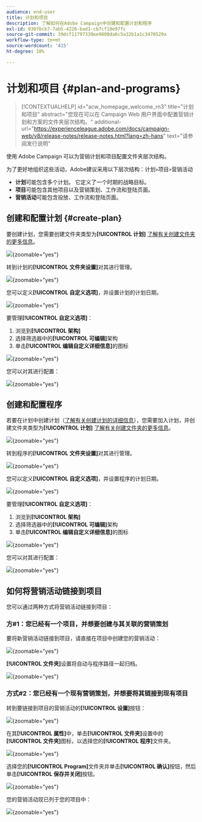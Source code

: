 ```yaml
---
audience: end-user
title: 计划和项目
description: 了解如何在Adobe Campaign中创建和配置计划和程序
exl-id: 0307bcb7-7ab5-4226-bad1-cb7cf10e97fc
source-git-commit: 39dcf11797339ee9800da6c5a32b1a1c3470529a
workflow-type: tm+mt
source-wordcount: '415'
ht-degree: 10%

---
```


# 计划和项目 {#plan-and-programs}

>[!CONTEXTUALHELP]
>id="acw_homepage_welcome_rn3"
>title="计划和项目"
>abstract="您现在可以在 Campaign Web 用户界面中配置营销计划和方案的文件夹层次结构。"
>additional-url="https://experienceleague.adobe.com/docs/campaign-web/v8/release-notes/release-notes.html?lang=zh-hans" text="请参阅发行说明"

使用 Adobe Campaign 可以为营销计划和项目配置文件夹层次结构。

为了更好地组织这些活动，Adobe建议采用以下层次结构：计划`>`项目`>`营销活动

* **计划**&#x200B;可能包含多个计划。 它定义了一个时期的战略目标。
* **项目**&#x200B;可能包含其他项目以及营销策划、工作流和登陆页面。
* **营销活动**&#x200B;可能包含投放、工作流和登陆页面。

## 创建和配置计划 {#create-plan}

要创建计划，您需要创建文件夹类型为&#x200B;**[!UICONTROL 计划]** [了解有关创建文件夹的更多信息](../get-started/work-with-folders.md)。

![](assets/plan_create.png){zoomable="yes"}

转到计划的&#x200B;**[!UICONTROL 文件夹设置]**&#x200B;对其进行管理。

![](assets/plan_settings.png){zoomable="yes"}

您可以定义&#x200B;**[!UICONTROL 自定义选项]**，并设置计划的计划日期。

![](assets/plan_options.png){zoomable="yes"}

要管理&#x200B;**[!UICONTROL 自定义选项]**：

1. 浏览到&#x200B;**[!UICONTROL 架构]**
1. 选择筛选器中的&#x200B;**[!UICONTROL 可编辑]**&#x200B;架构
1. 单击&#x200B;**[!UICONTROL 编辑自定义详细信息]**&#x200B;的图标

![](assets/plan_edit.png){zoomable="yes"}

您可以对其进行配置：

![](assets/plan_customfields.png){zoomable="yes"}

## 创建和配置程序

若要在计划中创建计划（[了解有关创建计划的详细信息](#create-plan)），您需要加入计划，并创建文件夹类型为&#x200B;**[!UICONTROL 计划]** [了解有关创建文件夹的更多信息](../get-started/work-with-folders.md)。

![](assets/program_create.png){zoomable="yes"}

转到程序的&#x200B;**[!UICONTROL 文件夹设置]**&#x200B;对其进行管理。

![](assets/program_settings.png){zoomable="yes"}

您可以定义&#x200B;**[!UICONTROL 自定义选项]**，并设置程序的计划日期。

![](assets/program_options.png){zoomable="yes"}

要管理&#x200B;**[!UICONTROL 自定义选项]**：

1. 浏览到&#x200B;**[!UICONTROL 架构]**
1. 选择筛选器中的&#x200B;**[!UICONTROL 可编辑]**&#x200B;架构
1. 单击&#x200B;**[!UICONTROL 编辑自定义详细信息]**&#x200B;的图标

![](assets/program_edit.png){zoomable="yes"}

您可以对其进行配置：

![](assets/program_customfields.png){zoomable="yes"}

## 如何将营销活动链接到项目

您可以通过两种方式将营销活动链接到项目：

### 方#1：您已经有一个项目，并想要创建与其关联的营销策划

要将新营销活动链接到项目，请直接在项目中创建您的营销活动：

![](assets/program_campaign_create.png){zoomable="yes"}

**[!UICONTROL 文件夹]**&#x200B;设置将自动与程序路径一起归档。

![](assets/program_campaign_folder.png){zoomable="yes"}

### 方式#2：您已经有一个现有营销策划，并想要将其链接到现有项目

转到要链接到项目的营销活动的&#x200B;**[!UICONTROL 设置]**&#x200B;按钮：

![](assets/campaign_settings.png){zoomable="yes"}

在其&#x200B;**[!UICONTROL 属性]**&#x200B;中，单击&#x200B;**[!UICONTROL 文件夹]**&#x200B;设置中的&#x200B;**[!UICONTROL 文件夹]**&#x200B;图标，以选择您的&#x200B;**[!UICONTROL 程序]**&#x200B;文件夹。

![](assets/campaign_folder.png){zoomable="yes"}

选择您的&#x200B;**[!UICONTROL Program]**&#x200B;文件夹并单击&#x200B;**[!UICONTROL 确认]**&#x200B;按钮，然后单击&#x200B;**[!UICONTROL 保存并关闭]**&#x200B;按钮。

![](assets/campaign_linked.png){zoomable="yes"}

您的营销活动现已列于您的项目中：

![](assets/campaign_in_program.png){zoomable="yes"}
